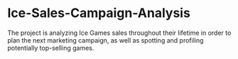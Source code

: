 # Ice-Sales-Campaign-Analysis
The project is analyzing Ice Games sales throughout their lifetime in order to plan the next marketing campaign, as well as spotting and profiling potentially top-selling games.
